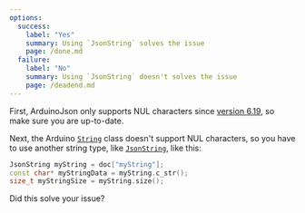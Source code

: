 ```yaml
---
options:
  success:
    label: "Yes"
    summary: Using `JsonString` solves the issue
    page: /done.md
  failure:
    label: "No"
    summary: Using `JsonString` doesn't solves the issue
    page: /deadend.md
---
```


First, ArduinoJson only supports NUL characters since [version 6.19](/news/2022/01/08/arduinojson-6-19-0/), so make sure you are up-to-date.

Next, the Arduino [`String`](https://www.arduino.cc/reference/en/language/variables/data-types/stringobject/) class doesn't support NUL characters, so you have to use another string type, like [`JsonString`](/v6/api/jsonstring/), like this:

```c++
JsonString myString = doc["myString"];
const char* myStringData = myString.c_str();
size_t myStringSize = myString.size();
```

Did this solve your issue?